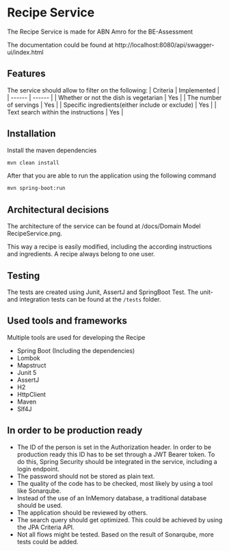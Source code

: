 # Recipe Service

The Recipe Service is made for ABN Amro for the BE-Assessment

The documentation could be found at http://localhost:8080/api/swagger-ui/index.html

## Features

The service should allow to filter on the following:
| Criteria | Implemented |
| ------ | ------ |
| Whether or not the dish is vegetarian | Yes |
| The number of servings | Yes |
| Specific ingredients(either include or exclude) | Yes |
| Text search within the instructions | Yes |

## Installation

Install the maven dependencies

```sh
mvn clean install
```

After that you are able to run the application using the following command

```sh
mvn spring-boot:run
```

## Architectural decisions

The architecture of the service can be found at /docs/Domain Model RecipeService.png.

This way a recipe is easily modified, including the according instructions and ingredients. A recipe always belong to
one user.

## Testing

The tests are created using Junit, AssertJ and SpringBoot Test. The unit- and integration tests can be found at
the `/tests` folder.

## Used tools and frameworks

Multiple tools are used for developing the Recipe

- Spring Boot (Including the dependencies)
- Lombok
- Mapstruct
- Junit 5
- AssertJ
- H2
- HttpClient
- Maven
- Slf4J

## In order to be production ready

- The ID of the person is set in the Authorization header. In order to be production ready this ID has to be set through
  a JWT Bearer token. To do this, Spring Security should be integrated in the service, including a login endpoint.
- The password should not be stored as plain text.
- The quality of the code has to be checked, most likely by using a tool like Sonarqube.
- Instead of the use of an InMemory database, a traditional database should be used.
- The application should be reviewed by others. 
- The search query should get optimized. This could be achieved by using the JPA Criteria API.
- Not all flows might be tested. Based on the result of Sonarqube, more tests could be added.
